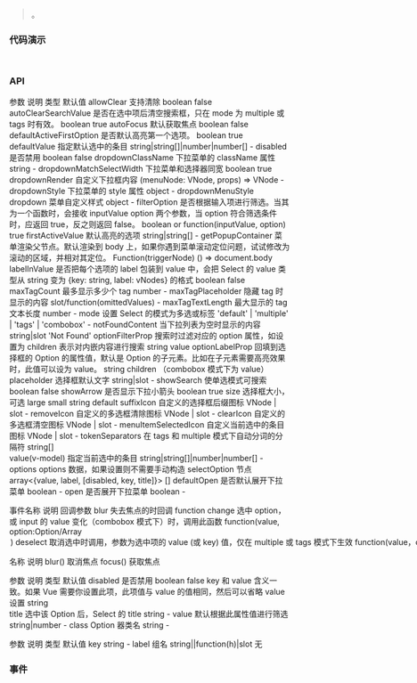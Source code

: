 #   

>  。


###  代码演示

```
 
```

### API
参数	说明	类型	默认值
allowClear	支持清除	boolean	false
autoClearSearchValue	是否在选中项后清空搜索框，只在 mode 为 multiple 或 tags 时有效。	boolean	true
autoFocus	默认获取焦点	boolean	false
defaultActiveFirstOption	是否默认高亮第一个选项。	boolean	true
defaultValue	指定默认选中的条目	string|string[]|number|number[]	-
disabled	是否禁用	boolean	false
dropdownClassName	下拉菜单的 className 属性	string	-
dropdownMatchSelectWidth	下拉菜单和选择器同宽	boolean	true
dropdownRender	自定义下拉框内容	(menuNode: VNode, props) => VNode	-
dropdownStyle	下拉菜单的 style 属性	object	-
dropdownMenuStyle	dropdown 菜单自定义样式	object	-
filterOption	是否根据输入项进行筛选。当其为一个函数时，会接收 inputValue option 两个参数，当 option 符合筛选条件时，应返回 true，反之则返回 false。	boolean or function(inputValue, option)	true
firstActiveValue	默认高亮的选项	string|string[]	-
getPopupContainer	菜单渲染父节点。默认渲染到 body 上，如果你遇到菜单滚动定位问题，试试修改为滚动的区域，并相对其定位。	Function(triggerNode)	() => document.body
labelInValue	是否把每个选项的 label 包装到 value 中，会把 Select 的 value 类型从 string 变为 {key: string, label: vNodes} 的格式	boolean	false
maxTagCount	最多显示多少个 tag	number	-
maxTagPlaceholder	隐藏 tag 时显示的内容	slot/function(omittedValues)	-
maxTagTextLength	最大显示的 tag 文本长度	number	-
mode	设置 Select 的模式为多选或标签	'default' | 'multiple' | 'tags' | 'combobox'	-
notFoundContent	当下拉列表为空时显示的内容	string|slot	'Not Found'
optionFilterProp	搜索时过滤对应的 option 属性，如设置为 children 表示对内嵌内容进行搜索	string	value
optionLabelProp	回填到选择框的 Option 的属性值，默认是 Option 的子元素。比如在子元素需要高亮效果时，此值可以设为 value。	string	children （combobox 模式下为 value）
placeholder	选择框默认文字	string|slot	-
showSearch	使单选模式可搜索	boolean	false
showArrow	是否显示下拉小箭头	boolean	true
size	选择框大小，可选 large small	string	default
suffixIcon	自定义的选择框后缀图标	VNode | slot	-
removeIcon	自定义的多选框清除图标	VNode | slot	-
clearIcon	自定义的多选框清空图标	VNode | slot	-
menuItemSelectedIcon	自定义当前选中的条目图标	VNode | slot	-
tokenSeparators	在 tags 和 multiple 模式下自动分词的分隔符	string[]	
value(v-model)	指定当前选中的条目	string|string[]|number|number[]	-
options	options 数据，如果设置则不需要手动构造 selectOption 节点	array<{value, label, [disabled, key, title]}>	[]
defaultOpen	是否默认展开下拉菜单	boolean	-
open	是否展开下拉菜单	boolean	-




事件名称	说明	回调参数
blur	失去焦点的时回调	function
change	选中 option，或 input 的 value 变化（combobox 模式下）时，调用此函数	function(value, option:Option/Array<Option>)
deselect	取消选中时调用，参数为选中项的 value (或 key) 值，仅在 multiple 或 tags 模式下生效	function(value，option:Option)
focus	获得焦点时回调	function
inputKeydown	键盘按下时回调	function
mouseenter	鼠标移入时回调	function
mouseleave	鼠标移出时回调	function
popupScroll	下拉列表滚动时的回调	function
search	文本框值变化时回调	function(value: string)
select	被选中时调用，参数为选中项的 value (或 key) 值	function(value, option:Option)
dropdownVisibleChange	展开下拉菜单的回调	function(open)



名称	说明
blur()	取消焦点
focus()	获取焦点


参数	说明	类型	默认值
disabled	是否禁用	boolean	false
key	和 value 含义一致。如果 Vue 需要你设置此项，此项值与 value 的值相同，然后可以省略 value 设置	string	
title	选中该 Option 后，Select 的 title	string	-
value	默认根据此属性值进行筛选	string|number	-
class	Option 器类名	string	-



参数	说明	类型	默认值
key		string	-
label	组名	string||function(h)|slot	无




 


### 事件

 

